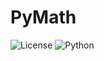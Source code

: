 # PyMath

![License](https://img.shields.io/github/license/Rodrolo/PyMath)
![Python](https://img.shields.io/badge/python-3.5%20%7C%203.6%20%7C%203.7-blue)
